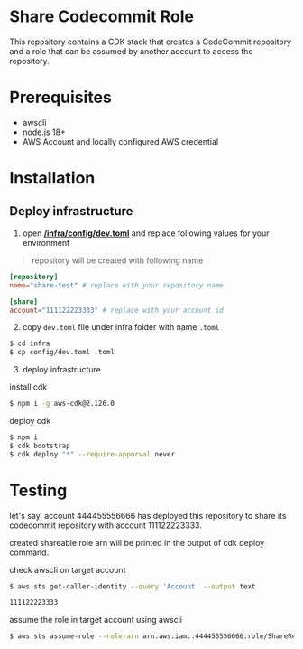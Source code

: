 # Share Codecommit Role

This repository contains a CDK stack that creates a CodeCommit repository and a role that can be assumed by another account to access the repository.

# Prerequisites

- awscli
- node.js 18+
- AWS Account and locally configured AWS credential

# Installation

## Deploy infrastructure

1. open [**/infra/config/dev.toml**](infra/config/dev.toml) and replace following values for your environment

> repository will be created with following name

```toml
[repository]
name="share-test" # replace with your repository name

[share]
account="111122223333" # replace with your account id
```

2. copy `dev.toml` file under infra folder with name `.toml`

```bash
$ cd infra
$ cp config/dev.toml .toml
```

3. deploy infrastructure

install cdk

```bash
$ npm i -g aws-cdk@2.126.0
```

deploy cdk

```bash
$ npm i
$ cdk bootstrap
$ cdk deploy "*" --require-apporval never
```

# Testing

let's say, account 444455556666 has deployed this repository to share its codecommit repository with account 111122223333.

created shareable role arn will be printed in the output of cdk deploy command.

check awscli on target account

```bash
$ aws sts get-caller-identity --query 'Account' --output text

111122223333
```

assume the role in target account using awscli

```bash
$ aws sts assume-role --role-arn arn:aws:iam::444455556666:role/ShareRepositoryStack-SharingRolexxxx --role-session-name share-codecommit
```
